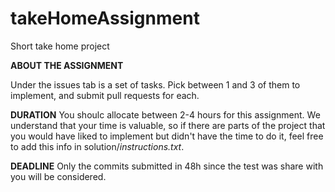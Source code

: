 # takeHomeAssignment
Short take home project

**ABOUT THE ASSIGNMENT**

Under the issues tab is a set of tasks. Pick between 1 and 3 of them to implement, and submit pull requests for each. 

**DURATION**
You shoulc allocate between 2-4 hours for this assignment. We understand that your time is valuable, so if there are parts of the project that you would have liked to implement but didn't have the time to do it, feel free to add this info in solution/_instructions.txt_.

**DEADLINE**
Only the commits submitted in 48h since the test was share with you will be considered.


